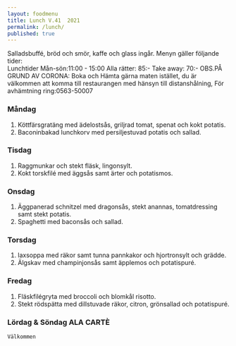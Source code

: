 ```yaml
---
layout: foodmenu
title: Lunch V.41  2021
permalink: /lunch/
published: true
---
```

Salladsbuffé, bröd och smör, kaffe och glass ingår.
Menyn gäller följande tider:  
Lunchtider  Mån-sön:11:00 - 15:00
Alla rätter: 85:- Take away: 70:-
OBS.PÅ GRUND AV CORONA: Boka och Hämta gärna maten istället, du är välkommen att komma till restaurangen med hänsyn till distanshålning, För avhämtning ring:0563-50007
                                

### Måndag
1. Köttfärsgratäng med ädelostsås, griljrad tomat, spenat och kokt potatis.
2. Baconinbakad lunchkorv med persiljestuvad potatis och sallad.

### Tisdag
1. Raggmunkar och stekt fläsk, lingonsylt.
2. Kokt torskfilé med äggsås samt ärter och potatismos.

### Onsdag
1. Äggpanerad schnitzel med dragonsås, stekt anannas, tomatdressing samt stekt potatis.
2. Spaghetti med baconsås och sallad.

### Torsdag
1. laxsoppa med räkor samt tunna pannkakor och hjortronsylt och grädde. 
2. Älgskav med champinjonsås samt äpplemos och potatispuré.

### Fredag  
1. Fläskfilégryta med broccoli och blomkål risotto.
2. Stekt rödspätta med dillstuvade räkor, citron, grönsallad och potatispuré.


### Lördag & Söndag ALA CARTÈ

    Välkommen
    
       
    

   
    
   
     
